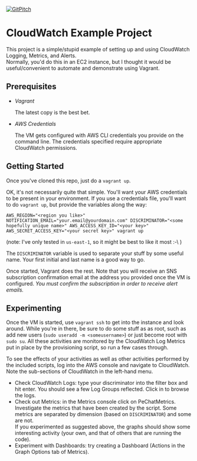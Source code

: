 [![GitPitch](https://gitpitch.com/assets/badge.svg)](https://gitpitch.com/buildit/pe-community-aws-cloudwatch)

CloudWatch Example Project
==========================
This project is a simple/stupid example of setting up and using CloudWatch Logging, Metrics, and Alerts.  
Normally, you'd do this in an EC2 instance, but I thought it would be useful/convenient to automate and
demonstrate using Vagrant.

Prerequisites
-------------

- _Vagrant_

  The latest copy is the best bet.

- _AWS Credentials_

  The VM gets configured with AWS CLI credentials you provide on the command line.  The credentials 
  specified require appropriate CloudWatch permissions.

Getting Started
---------------
Once you've cloned this repo, just do a `vagrant up`.

OK, it's not necessarily quite that simple.  You'll want your AWS credentials to be present in your
environment.  If you use a credentials file, you'll want to do `vagrant up`, but provide the 
variables along the way:

```AWS_REGION="<region you like>" NOTIFICATION_EMAIL="your.email@yourdomain.com" DISCRIMINATOR="<some hopefully unique name>" AWS_ACCESS_KEY_ID="<your key>" AWS_SECRET_ACCESS_KEY="<your secret key>" vagrant up```

(note:  I've only tested in `us-east-1`, so it might be best to like it most  :-\ )

The `DISCRIMINATOR` variable is used to separate your stuff by some useful name.  Your first initial and last name is a good way to go.

Once started, Vagrant does the rest.  Note that you will receive an SNS subscription confirmation email at the address you provided
once the VM is configured.  _You must confirm the subscription in order to receive alert emails._

Experimenting
-------------
Once the VM is started, use `vagrant ssh` to get into the instance and look around.  While you're in there,
be sure to do some stuff as as root, such as add new users (`sudo useradd -m <someusername>`) or just become root 
with `sudo su`.  All these activities are monitored by the CloudWatch Log Metrics put in place by the provisioning 
script, so run a few cases through.

To see the effects of your activities as well as other activities performed by the included scripts, log into
the AWS console and navigate to CloudWatch.  Note the sub-sections of CloudWatch in the left-hand menu.

 - Check CloudWatch Logs:  type your discriminator into the filter box and hit enter.  You should see a few Log
   Groups reflected.  Click in to browse the logs.
 - Check out Metrics:  in the Metrics console click on PeChatMetrics.  Investigate the metrics that have been
   created by the script.  Some metrics are separated by dimension (based on `DISCRIMINATOR`) and some are not.  
   If you experimented as suggested above, the graphs should show some interesting activity (your own, and that 
   of others that are running the code). 
 - Experiment with Dashboards:  try creating a Dashboard (Actions in the Graph Options tab of Metrics).

